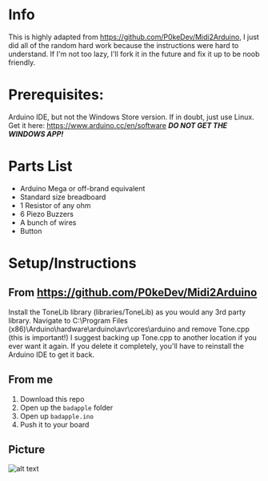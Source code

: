 # Info
This is highly adapted from https://github.com/P0keDev/Midi2Arduino, I just did all of the random hard work because the instructions were hard to understand. If I'm not too lazy, I'll fork it in the future and fix it up to be noob friendly.

# Prerequisites:
Arduino IDE, but not the Windows Store version. If in doubt, just use Linux.
Get it here: https://www.arduino.cc/en/software
***DO NOT GET THE WINDOWS APP!***

# Parts List
* Arduino Mega or off-brand equivalent
* Standard size breadboard
* 1 Resistor of any ohm
* 6 Piezo Buzzers
* A bunch of wires
* Button

# Setup/Instructions

## From https://github.com/P0keDev/Midi2Arduino
  Install the ToneLib library (libraries/ToneLib) as you would any 3rd party library.
  Navigate to C:\Program Files (x86)\Arduino\hardware\arduino\avr\cores\arduino and remove Tone.cpp (this is important!) I suggest backing up Tone.cpp to another  location if you ever want it again. If you delete it completely, you'll have to reinstall the Arduino IDE to get it back.

## From me
1. Download this repo
2. Open up the `badapple` folder
3. Open up `badapple.ino`
4. Push it to your board

## Picture
![alt text](https://github.com/swindlesmccoop/bad-apple-arduino/blob/main/wiring.png?raw=true)
